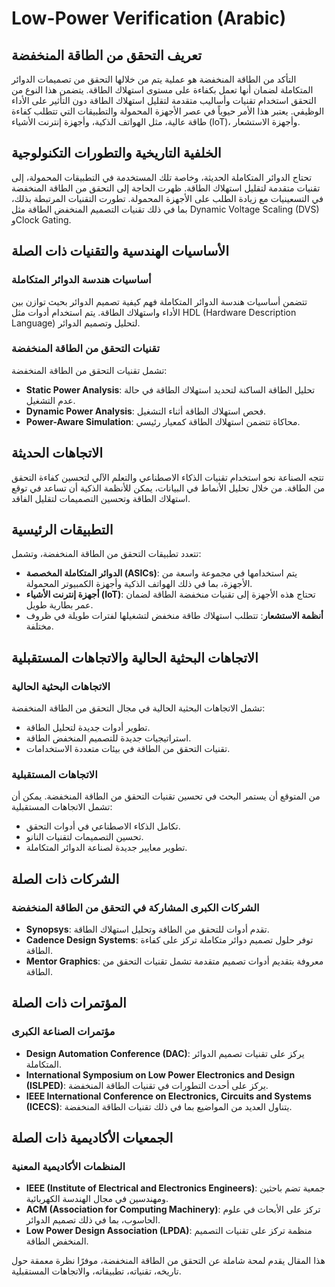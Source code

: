 # Low-Power Verification (Arabic)

## تعريف التحقق من الطاقة المنخفضة

التأكد من الطاقة المنخفضة هو عملية يتم من خلالها التحقق من تصميمات الدوائر المتكاملة لضمان أنها تعمل بكفاءة على مستوى استهلاك الطاقة. يتضمن هذا النوع من التحقق استخدام تقنيات وأساليب متقدمة لتقليل استهلاك الطاقة دون التأثير على الأداء الوظيفي. يعتبر هذا الأمر حيوياً في عصر الأجهزة المحمولة والتطبيقات التي تتطلب كفاءة طاقة عالية، مثل الهواتف الذكية، وأجهزة إنترنت الأشياء (IoT)، وأجهزة الاستشعار.

## الخلفية التاريخية والتطورات التكنولوجية

تحتاج الدوائر المتكاملة الحديثة، وخاصة تلك المستخدمة في التطبيقات المحمولة، إلى تقنيات متقدمة لتقليل استهلاك الطاقة. ظهرت الحاجة إلى التحقق من الطاقة المنخفضة في التسعينيات مع زيادة الطلب على الأجهزة المحمولة. تطورت التقنيات المرتبطة بذلك، بما في ذلك تقنيات التصميم المنخفض الطاقة مثل Dynamic Voltage Scaling (DVS) وClock Gating.

## الأساسيات الهندسية والتقنيات ذات الصلة

### أساسيات هندسة الدوائر المتكاملة

تتضمن أساسيات هندسة الدوائر المتكاملة فهم كيفية تصميم الدوائر بحيث توازن بين الأداء واستهلاك الطاقة. يتم استخدام أدوات مثل HDL (Hardware Description Language) لتحليل وتصميم الدوائر.

### تقنيات التحقق من الطاقة المنخفضة

تشمل تقنيات التحقق من الطاقة المنخفضة:

- **Static Power Analysis**: تحليل الطاقة الساكنة لتحديد استهلاك الطاقة في حالة عدم التشغيل.
- **Dynamic Power Analysis**: فحص استهلاك الطاقة أثناء التشغيل.
- **Power-Aware Simulation**: محاكاة تتضمن استهلاك الطاقة كمعيار رئيسي.

## الاتجاهات الحديثة

تتجه الصناعة نحو استخدام تقنيات الذكاء الاصطناعي والتعلم الآلي لتحسين كفاءة التحقق من الطاقة. من خلال تحليل الأنماط في البيانات، يمكن للأنظمة الذكية أن تساعد في توقع استهلاك الطاقة وتحسين التصميمات لتقليل الفاقد.

## التطبيقات الرئيسية

تتعدد تطبيقات التحقق من الطاقة المنخفضة، وتشمل:

- **الدوائر المتكاملة المخصصة (ASICs)**: يتم استخدامها في مجموعة واسعة من الأجهزة، بما في ذلك الهواتف الذكية وأجهزة الكمبيوتر المحمولة.
- **أجهزة إنترنت الأشياء (IoT)**: تحتاج هذه الأجهزة إلى تقنيات منخفضة الطاقة لضمان عمر بطارية طويل.
- **أنظمة الاستشعار**: تتطلب استهلاك طاقة منخفض لتشغيلها لفترات طويلة في ظروف مختلفة.

## الاتجاهات البحثية الحالية والاتجاهات المستقبلية

### الاتجاهات البحثية الحالية

تشمل الاتجاهات البحثية الحالية في مجال التحقق من الطاقة المنخفضة:

- تطوير أدوات جديدة لتحليل الطاقة.
- استراتيجيات جديدة للتصميم المنخفض الطاقة.
- تقنيات التحقق من الطاقة في بيئات متعددة الاستخدامات.

### الاتجاهات المستقبلية

من المتوقع أن يستمر البحث في تحسين تقنيات التحقق من الطاقة المنخفضة. يمكن أن تشمل الاتجاهات المستقبلية:

- تكامل الذكاء الاصطناعي في أدوات التحقق.
- تحسين التصميمات لتقنيات النانو.
- تطوير معايير جديدة لصناعة الدوائر المتكاملة.

## الشركات ذات الصلة

### الشركات الكبرى المشاركة في التحقق من الطاقة المنخفضة

- **Synopsys**: تقدم أدوات للتحقق من الطاقة وتحليل استهلاك الطاقة.
- **Cadence Design Systems**: توفر حلول تصميم دوائر متكاملة تركز على كفاءة الطاقة.
- **Mentor Graphics**: معروفة بتقديم أدوات تصميم متقدمة تشمل تقنيات التحقق من الطاقة.

## المؤتمرات ذات الصلة

### مؤتمرات الصناعة الكبرى

- **Design Automation Conference (DAC)**: يركز على تقنيات تصميم الدوائر المتكاملة.
- **International Symposium on Low Power Electronics and Design (ISLPED)**: يركز على أحدث التطورات في تقنيات الطاقة المنخفضة.
- **IEEE International Conference on Electronics, Circuits and Systems (ICECS)**: يتناول العديد من المواضيع بما في ذلك تقنيات الطاقة المنخفضة.

## الجمعيات الأكاديمية ذات الصلة

### المنظمات الأكاديمية المعنية

- **IEEE (Institute of Electrical and Electronics Engineers)**: جمعية تضم باحثين ومهندسين في مجال الهندسة الكهربائية.
- **ACM (Association for Computing Machinery)**: تركز على الأبحاث في علوم الحاسوب، بما في ذلك تصميم الدوائر.
- **Low Power Design Association (LPDA)**: منظمة تركز على تقنيات التصميم المنخفض الطاقة.

هذا المقال يقدم لمحة شاملة عن التحقق من الطاقة المنخفضة، موفرًا نظرة معمقة حول تاريخه، تقنياته، تطبيقاته، والاتجاهات المستقبلية.